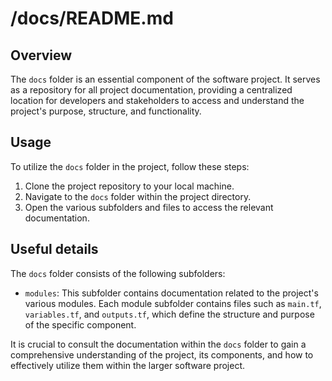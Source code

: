# /docs/README.md

## Overview
The `docs` folder is an essential component of the software project. It serves as a repository for all project documentation, providing a centralized location for developers and stakeholders to access and understand the project's purpose, structure, and functionality.

## Usage
To utilize the `docs` folder in the project, follow these steps:

1. Clone the project repository to your local machine.
2. Navigate to the `docs` folder within the project directory.
3. Open the various subfolders and files to access the relevant documentation.

## Useful details
The `docs` folder consists of the following subfolders:

- `modules`: This subfolder contains documentation related to the project's various modules. Each module subfolder contains files such as `main.tf`, `variables.tf`, and `outputs.tf`, which define the structure and purpose of the specific component.

It is crucial to consult the documentation within the `docs` folder to gain a comprehensive understanding of the project, its components, and how to effectively utilize them within the larger software project.